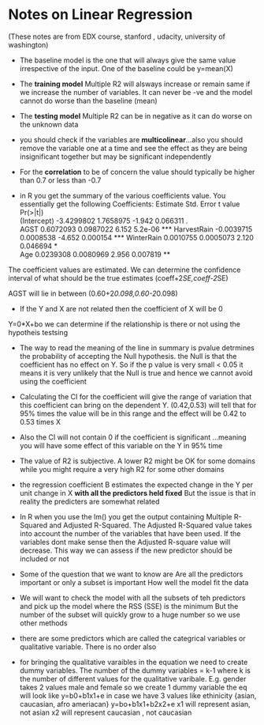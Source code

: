 
# Notes on Linear Regression
(These notes are from EDX course, stanford , udacity, university of washington)
* The baseline model is the one that will always give the same value irrespective of the input. One of the baseline could be y=mean(X)

* The **training model** Multiple R2 will alsways increase or remain same if we increase the number of variables. It can never be -ve and the model cannot do worse than the baseline (mean)

* The **testing model** Multiple R2 can be in negative as it can do worse on the unknown data

* you should check if the variables are **multicolinear**...also you should remove the variable one at a time and see the effect as they are being insignificant together but may be significant independently

* For the **correlation** to be of concern the value should typically be higher than 0.7 or less than -0.7
* in R you get the summary of the various coefficients value. You essentially get the following
Coefficients:
              Estimate Std. Error t value Pr(>|t|)    
(Intercept) -3.4299802  1.7658975  -1.942 0.066311 .  
AGST         0.6072093  0.0987022   6.152  5.2e-06 ***
HarvestRain -0.0039715  0.0008538  -4.652 0.000154 ***
WinterRain   0.0010755  0.0005073   2.120 0.046694 *  
Age          0.0239308  0.0080969   2.956 0.007819 ** 

The coefficient values are estimated. We can determine the confidence interval of what should be the true estimates
(coeff+2*SE,coeff-2*SE)


AGST will lie in between (0.60+2*0.098,0.60-2*0.098)

* If the Y and X are not related then the coefficient of X will be 0

Y=0*X+bo
we can determine if the relationship is there or not using the hypotheis testsing

* The way to read the meaning of the line in summary is 
pvalue detrmines the probability of accepting the Null hypothesis. the Null is that the coefficient has no effect on Y. 
So if the p value is very small < 0.05 it means it is very unlikely that the Null is true and hence we cannot avoid using the coefficient

* Calculating the CI for the coefficient will give the range of variation that this coefficient can bring on the dependent Y. (0.42,0.53) will tell that for 95% times the value will be in this range and the effect will be 0.42 to 0.53 times X

* Also the CI will not contain 0 if the coefficient is significant ...meaning you will have some effect of this variable on the Y in 95% time

* The value of R2 is subjective. A lower R2 might be OK for some domains while you might require a very high R2 for some other domains

* the regression coefficient B estimates the expected change in the Y per unit change in X **with all the predictors held fixed** But the issue is that in reality the predicters are somewhat related

* In R when you use the lm() you get the output containing Multiple R-Squared and Adjusted R-Squared. 
The Adjusted R-Squared value takes into account the number of the variables that have been used. If the variables dont make sense then the Adjusted R-square value will decrease. This way we can assess if the new predictor should be included or not


* Some of the question that we want to know are
    Are all the predictors important or only a subset is important
    How well the model fit the data

* We will want to check the model with all the subsets of teh predictors and pick up the model where the RSS (SSE) is the minimum
But the number of the subset will quickly grow to a huge number so we use other methods

* there are some predictors which are called the categrical variables or qualitative variable. There is no order also

* for bringing the qualitative varaibles in the equation we need to create dummy variables. The number of the dummy variables = k-1 where k is the number of different values for the qualitative varibale. E.g. gender takes 2 values male and female so we create 1 dummy variable
the eq will look like  y=b0+b1x1+e
in case we have 3 values like ethinicity {asian, caucasian, afro ameriacan}
y=bo+b1x1+b2x2+e
x1 will represent asian, not asian
x2 will represent caucasian , not caucasian

